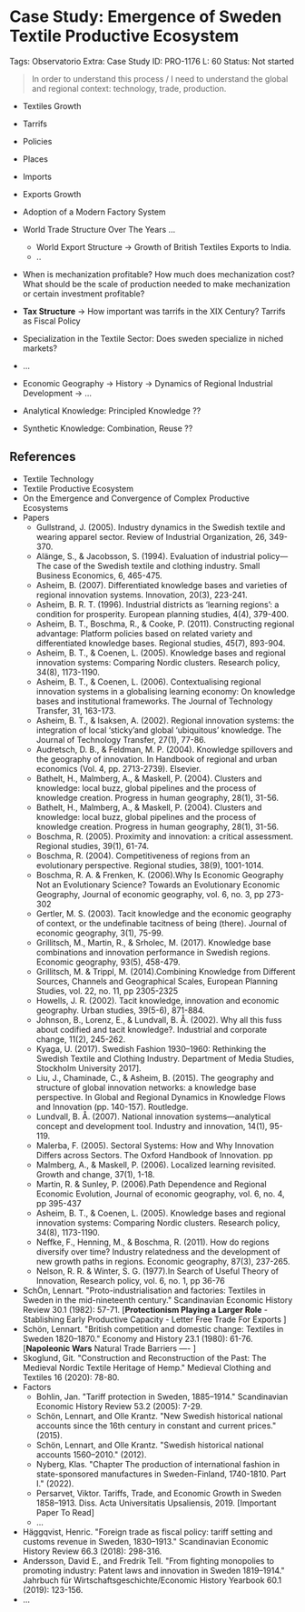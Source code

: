 # Case Study: Emergence of Sweden Textile Productive Ecosystem

Tags: Observatorio
Extra: Case Study
ID: PRO-1176
L: 60
Status: Not started

> In order to understand this process / I need to understand the global and regional context: technology, trade, production.
> 

- Textiles Growth
- Tarrifs
- Policies
- Places
- Imports
- Exports Growth
- Adoption of  a Modern Factory System
- World Trade Structure Over The Years …
    - World Export Structure → Growth of British Textiles Exports to India.
    - ..
- When is mechanization profitable? How much does mechanization cost? What should be the scale of production needed to make mechanization or certain investment profitable?
- **Tax Structure** → How important was tarrifs in the XIX Century? Tarrifs as Fiscal Policy
- Specialization in the Textile Sector: Does sweden specialize in niched markets?
- …

- Economic Geography → History → Dynamics of Regional Industrial Development → …
- Analytical Knowledge: Principled Knowledge ??
- Synthetic Knowledge:  Combination, Reuse   ??

## References

- Textile Technology
- Textile Productive Ecosystem
- On the Emergence and Convergence of Complex Productive Ecosystems
- Papers
    - Gullstrand, J. (2005). Industry dynamics in the Swedish textile and wearing apparel sector. Review of Industrial Organization, 26, 349-370.
    - Alänge, S., & Jacobsson, S. (1994). Evaluation of industrial policy—The case of the Swedish textile and clothing industry. Small Business Economics, 6, 465-475.
    - Asheim, B. (2007). Differentiated knowledge bases and varieties of regional innovation systems. Innovation, 20(3), 223-241.
    - Asheim, B. R. T. (1996). Industrial districts as ‘learning regions’: a condition for prosperity. European planning studies, 4(4), 379-400.
    - Asheim, B. T., Boschma, R., & Cooke, P. (2011). Constructing regional advantage: Platform policies based on related variety and differentiated knowledge bases. Regional studies, 45(7), 893-904.
    - Asheim, B. T., & Coenen, L. (2005). Knowledge bases and regional innovation systems: Comparing Nordic clusters. Research policy, 34(8), 1173-1190.
    - Asheim, B. T., & Coenen, L. (2006). Contextualising regional innovation systems in a globalising learning economy: On knowledge bases and institutional frameworks. The Journal of Technology Transfer, 31, 163-173.
    - Asheim, B. T., & Isaksen, A. (2002). Regional innovation systems: the integration of local ‘sticky’and global ‘ubiquitous’ knowledge. The Journal of Technology Transfer, 27(1), 77-86.
    - Audretsch, D. B., & Feldman, M. P. (2004). Knowledge spillovers and the geography of innovation. In Handbook of regional and urban economics (Vol. 4, pp. 2713-2739). Elsevier.
    - Bathelt, H., Malmberg, A., & Maskell, P. (2004). Clusters and knowledge: local buzz, global pipelines and the process of knowledge creation. Progress in human geography, 28(1), 31-56.
    - Bathelt, H., Malmberg, A., & Maskell, P. (2004). Clusters and knowledge: local buzz, global pipelines and the process of knowledge creation. Progress in human geography, 28(1), 31-56.
    - Boschma, R. (2005). Proximity and innovation: a critical assessment. Regional studies, 39(1), 61-74.
    - Boschma, R. (2004). Competitiveness of regions from an evolutionary perspective. Regional studies, 38(9), 1001-1014.
    - Boschma, R. A. & Frenken, K. (2006).Why Is Economic Geography Not an Evolutionary
    Science? Towards an Evolutionary Economic Geography, Journal of economic
    geography, vol. 6, no. 3, pp 273-302
    - Gertler, M. S. (2003). Tacit knowledge and the economic geography of context, or the undefinable tacitness of being (there). Journal of economic geography, 3(1), 75-99.
    - Grillitsch, M., Martin, R., & Srholec, M. (2017). Knowledge base combinations and innovation performance in Swedish regions. Economic geography, 93(5), 458-479.
    - Grillitsch, M. & Trippl, M. (2014).Combining Knowledge from Different Sources, Channels
    and Geographical Scales, European Planning Studies, vol. 22, no. 11, pp 2305-2325
    - Howells, J. R. (2002). Tacit knowledge, innovation and economic geography. Urban studies, 39(5-6), 871-884.
    - Johnson, B., Lorenz, E., & Lundvall, B. Å. (2002). Why all this fuss about codified and tacit knowledge?. Industrial and corporate change, 11(2), 245-262.
    - Kyaga, U. (2017). Swedish Fashion 1930–1960: Rethinking the Swedish Textile and Clothing Industry. Department of Media Studies, Stockholm University 2017].
    - Liu, J., Chaminade, C., & Asheim, B. (2015). The geography and structure of global innovation networks: a knowledge base perspective. In Global and Regional Dynamics in Knowledge Flows and Innovation (pp. 140-157). Routledge.
    - Lundvall, B. Å. (2007). National innovation systems—analytical concept and development tool. Industry and innovation, 14(1), 95-119.
    - Malerba, F. (2005). Sectoral Systems: How and Why Innovation Differs across Sectors. The
    Oxford Handbook of Innovation. pp
    - Malmberg, A., & Maskell, P. (2006). Localized learning revisited. Growth and change, 37(1), 1-18.
    - Martin, R. & Sunley, P. (2006).Path Dependence and Regional Economic Evolution, Journal
    of economic geography, vol. 6, no. 4, pp 395-437
    - Asheim, B. T., & Coenen, L. (2005). Knowledge bases and regional innovation systems: Comparing Nordic clusters. Research policy, 34(8), 1173-1190.
    - Neffke, F., Henning, M., & Boschma, R. (2011). How do regions diversify over time? Industry relatedness and the development of new growth paths in regions. Economic geography, 87(3), 237-265.
    - Nelson, R. R. & Winter, S. G. (1977).In Search of Useful Theory of Innovation, Research
    policy, vol. 6, no. 1, pp 36-76
- SchÖn, Lennart. "Proto-industrialisation and factories: Textiles in Sweden in the mid-nineteenth century." Scandinavian Economic History Review 30.1 (1982): 57-71. [**Protectionism Playing  a Larger Role** - Stablishing Early Productive Capacity - Letter Free Trade For Exports ]
- Schön, Lennart. "British competition and domestic change: Textiles in Sweden 1820–1870." Economy and History 23.1 (1980): 61-76. [**Napoleonic Wars** Natural Trade Barriers —- ]
- Skoglund, Git. "Construction and Reconstruction of the Past: The Medieval Nordic Textile Heritage of Hemp." Medieval Clothing and Textiles 16 (2020): 78-80.
- Factors
    - Bohlin, Jan. "Tariff protection in Sweden, 1885–1914." Scandinavian Economic History Review 53.2 (2005): 7-29.
    - Schön, Lennart, and Olle Krantz. "New Swedish historical national accounts since the 16th century in constant and current prices." (2015).
    - Schön, Lennart, and Olle Krantz. "Swedish historical national accounts 1560–2010." (2012).
    - Nyberg, Klas. "Chapter The production of international fashion in state-sponsored manufactures in Sweden-Finland, 1740-1810. Part I." (2022).
    - Persarvet, Viktor. Tariffs, Trade, and Economic Growth in Sweden 1858–1913. Diss. Acta Universitatis Upsaliensis, 2019. [Important Paper To Read]
    - …
- Häggqvist, Henric. "Foreign trade as fiscal policy: tariff setting and customs revenue in Sweden, 1830–1913." Scandinavian Economic History Review 66.3 (2018): 298-316.
- Andersson, David E., and Fredrik Tell. "From fighting monopolies to promoting industry: Patent laws and innovation in Sweden 1819–1914." Jahrbuch für Wirtschaftsgeschichte/Economic History Yearbook 60.1 (2019): 123-156.
- …